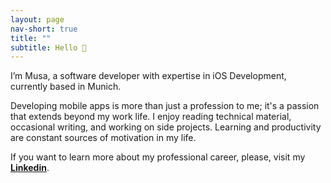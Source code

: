 ```yaml
---
layout: page
nav-short: true
title: ""
subtitle: Hello 👋
---
```

I’m Musa, a software developer with expertise in iOS Development, currently based in Munich.

Developing mobile apps is more than just a profession to me; it's a passion that extends beyond my work life. I enjoy reading technical material, occasional writing, and working on side projects. Learning and productivity are constant sources of motivation in my life.

If you want to learn more about my professional career, please, visit my [**Linkedin**](https://www.linkedin.com/in/musakokcen/).

<!-- ### My story

To be honest, I'm having some trouble remembering right now, so why don't you just watch [my movie](https://en.wikipedia.org/wiki/The_Princess_Bride_%28film%29) and it will answer **all** your questions. -->
